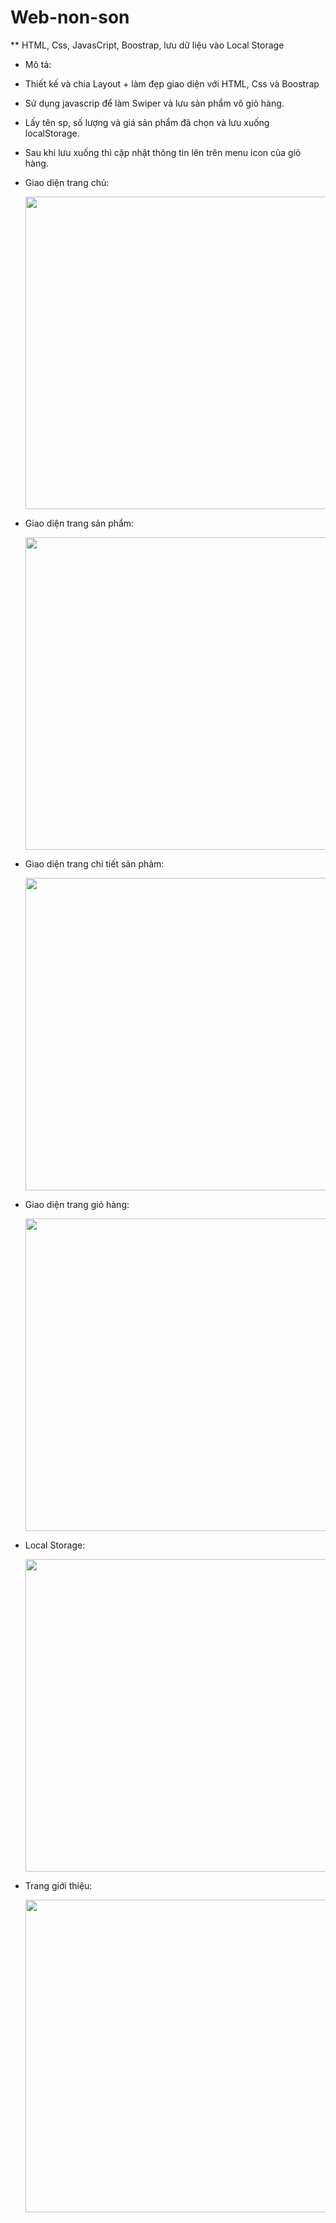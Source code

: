 # Web-non-son
** HTML, Css, JavasCript, Boostrap, lưu dữ liệu vào Local Storage
* Mô tả:
- Thiết kế và chia Layout + làm đẹp giao diện với HTML, Css và Boostrap
- Sử dụng javascrip để làm Swiper và lưu sản phẩm vô giỏ hàng.
- Lấy tên sp, số lượng và giá sản phẩm đã chọn và lưu xuống localStorage.
- Sau khi lưu xuống thì cập nhật thông tin lên trên menu icon của giỏ hàng.

- Giao diện trang chủ:

  <img src="https://user-images.githubusercontent.com/101527833/170023478-1e41660e-9684-4429-b204-eba211492538.png" width="500px" />
  
- Giao diện trang sản phẩm:

  <img src="https://user-images.githubusercontent.com/101527833/170105137-c01b138c-f729-42c0-9be6-656fee399377.png" width="500px" />
  
- Giao diện trang chi tiết sản phảm:

  <img src="https://user-images.githubusercontent.com/101527833/170105257-9f5d4f48-8d47-4fd2-a084-6c5f7f419901.png" width="500px" />
  
- Giao diện trang giỏ hàng:

  <img src="https://user-images.githubusercontent.com/101527833/170105415-8bec0839-cfbd-4f03-8463-66967f51ac6c.png" width="500px" />
  
- Local Storage:

  <img src="https://user-images.githubusercontent.com/101527833/170105489-cf2c47e9-ec6e-4d56-909c-8c4d41a36f14.png" width="500px" />
  
- Trang giới thiệu:

  <img src="https://user-images.githubusercontent.com/101527833/170105576-d4a49a9d-7e56-46d1-bc4e-4a01c6aaa72c.png" width="500px" />



  

  

